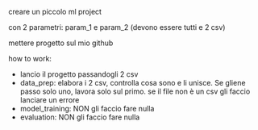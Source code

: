 creare un piccolo ml project

con 2 parametri: param_1 e param_2 (devono essere tutti e 2 csv)

mettere progetto sul mio github


how to work:
- lancio il progetto passandogli 2 csv
- data_prep: elabora i 2 csv, controlla cosa sono e li unisce. Se gliene passo solo uno, lavora solo sul primo. se il file non è un csv gli faccio lanciare un errore
- model_training: NON gli faccio fare nulla
- evaluation: NON gli faccio fare nulla